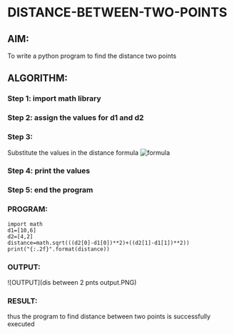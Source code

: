 # DISTANCE-BETWEEN-TWO-POINTS

## AIM:
To write a python program to find the distance two points
## ALGORITHM:
### Step 1: import math library
### Step 2: assign the values for d1 and d2
### Step 3: 
Substitute the values in the distance formula  ![formula](/formula.jpg)
### Step 4: print the values
### Step 5: end the program 
### PROGRAM:
  ```
  import math 
d1=[10,6]
d2=[4,2]
distance=math.sqrt(((d2[0]-d1[0])**2)+((d2[1]-d1[1])**2))
print("{:.2f}".format(distance))
```


### OUTPUT:
![OUTPUT](dis between 2 pnts output.PNG)


### RESULT:
thus the program to find distance between two points is successfully executed
